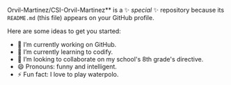 
Orvil-Martinez/CSI-Orvil-Martinez** is a ✨ _special_ ✨ repository because its `README.md` (this file) appears on your GitHub profile.

Here are some ideas to get you started:

- 🔭 I’m currently working on GitHub.
- 🌱 I’m currently learning to codify.
- 👯 I’m looking to collaborate on my school's 8th grade's directive.
- 😄 Pronouns: funny and intelligent.
- ⚡ Fun fact: I love to play waterpolo.
